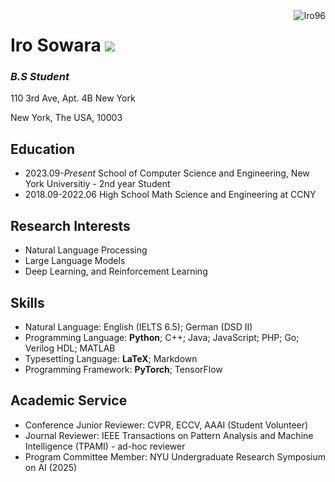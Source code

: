 <img align="right" src="https://komarev.com/ghpvc/?username=Iro96" alt="Iro96" />

# Iro Sowara ![](https://img.shields.io/github/license/Iro96/Iro96)

### *B.S Student*

110 3rd Ave, Apt. 4B New York

New York, The USA, 10003

## Education

- 2023.09-*Present* School of Computer Science and Engineering, New York Universitiy - 2nd year Student
- 2018.09-2022.06 High School Math Science and Engineering at CCNY

## Research Interests

- Natural Language Processing
- Large Language Models
- Deep Learning, and Reinforcement Learning

## Skills

- Natural Language: English (IELTS 6.5); German (DSD II)
- Programming Language: **Python**; C++; Java; JavaScript; PHP; Go; Verilog HDL; MATLAB
- Typesetting Language: **LaTeX**; Markdown
- Programming Framework: **PyTorch**; TensorFlow

## Academic Service

- Conference Junior Reviewer: CVPR, ECCV, AAAI (Student Volunteer) 
- Journal Reviewer: IEEE Transactions on Pattern Analysis and Machine Intelligence (TPAMI) - ad-hoc reviewer
- Program Committee Member: NYU Undergraduate Research Symposium on AI (2025)
